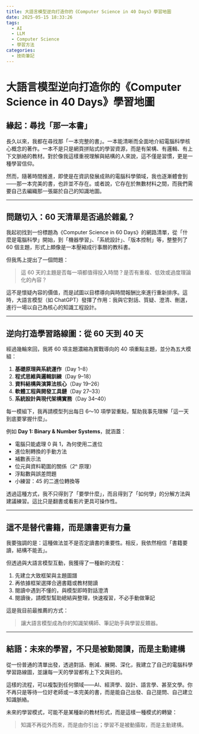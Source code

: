```yaml
---
title: 大語言模型逆向打造你的《Computer Science in 40 Days》學習地圖
date: 2025-05-15 18:33:26
tags:
  - AI
  - LLM
  - Computer Science
  - 學習方法
categories:
  - 技術筆記
---
```

# 大語言模型逆向打造你的《Computer Science in 40 Days》學習地圖

## 緣起：尋找「那一本書」

長久以來，我都在尋找那「一本完整的書」。一本能清晰而全面地介紹電腦科學核心概念的著作。一本不是只是網頁拼貼式的學習資源，而是有架構、有邏輯、有上下文脈絡的教材。對於像我這樣重視理解與結構的人來說，這不僅是習慣，更是一種學習信仰。

然而，隨著時間推進，即使是在資訊發展成熟的電腦科學領域，我也逐漸體會到——那一本完美的書，也許並不存在。或者說，它存在於無數材料之間，而我們需要自己去編織那一張屬於自己的知識地圖。

---

## 問題切入：60 天清單是否過於雜亂？

我起初找到一份標題為《Computer Science in 60 Days》的網路清單，從「什麼是電腦科學」開始，到「機器學習」、「系統設計」、「版本控制」等，整整列了 60 個主題，形式上頗像是一本壓縮成行事曆的教科書。

但我馬上提出了一個問題：

> 這 60 天的主題是否每一項都值得投入時間？是否有重複、低效或過度理論化的內容？

這不是懷疑內容的價值，而是試圖以目標導向與時間報酬比來進行重新排序。這時，大語言模型（如 ChatGPT）發揮了作用：我與它對話、質疑、澄清、刪選，進行一場以自己為核心的知識工程設計。

---

## 逆向打造學習路線圖：從 60 天到 40 天

經過幾輪來回，我將 60 項主題濃縮為實戰導向的 40 項重點主題，並分為五大模組：

1. **基礎原理與系統運作**（Day 1–8）
2. **程式思維與邏輯訓練**（Day 9–18）
3. **資料結構與演算法核心**（Day 19–26）
4. **軟體工程與開發工具鏈**（Day 27–33）
5. **系統設計與現代架構實務**（Day 34–40）

每一模組下，我再請模型列出每日 6～10 項學習重點，幫助我事先理解「這一天到底要掌握什麼」。

例如 **Day 1: Binary & Number Systems**，就涵蓋：

- 電腦只能處理 0 與 1，為何使用二進位
- 進位制轉換的手動方法
- 補數表示法
- 位元與資料範圍的關係（2ⁿ 原理）
- 浮點數與誤差問題
- 小練習：45 的二進位轉換等

透過這種方式，我不只得到了「要學什麼」，而且得到了「如何學」的分解方法與建議練習。這比只是翻書或看影片更具可操作性。

---

## 這不是替代書籍，而是讓書更有力量

我要強調的是：這種做法並不是否定讀書的重要性。相反，我依然相信「書籍要讀，結構不能丟」。

但透過與大語言模型互動，我獲得了一種新的流程：

1. 先建立大致框架與主題圖譜
2. 再依據框架選擇合適書籍或教材閱讀
3. 閱讀中遇到不懂的，與模型即時對話澄清
4. 閱讀後，請模型幫助總結與整理，快速複習，不必手動做筆記

這是我目前最推薦的方式：

> 讓大語言模型成為你的知識架構師、筆記助手與學習反饋器。

---

## 結語：未來的學習，不只是被動閱讀，而是主動建構

從一份普通的清單出發，透過對話、刪減、展開、深化，我建立了自己的電腦科學學習路線圖，並讓每一天的學習都有上下文與目的。

這樣的流程，可以複製到任何領域——AI、經濟學、設計、語言學、甚至文學。你不再只是等待一位好老師或一本完美的書，而是能自己出發、自己提問、自己建立知識脈絡。

未來的學習模式，可能不是某種新的教材形式，而是這樣一種模式的轉變：

> 知識不再從外而來，而是由你引出；學習不是被動攝取，而是主動建構。
